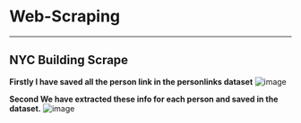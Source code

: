 # Web-Scraping  
***
## NYC Building Scrape
**Firstly I have saved all the person link in the personlinks dataset**
![image](https://github.com/GAUTAMSINGH102/Web-Scraping/assets/75069031/cda7c88c-7ab3-472e-a769-ecd69d5bd631)
  
**Second We have extracted these info for each person and saved in the dataset.**
![image](https://github.com/GAUTAMSINGH102/Web-Scraping/assets/75069031/3a96cab5-d385-4686-8063-178bc3989147)

